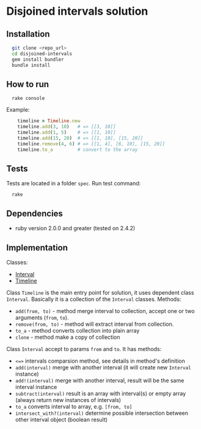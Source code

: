 # Disjoined intervals solution

## Installation

```bash
  git clone <repo_url>
  cd disjoined-intervals
  gem install bundler
  bundle install
```

## How to run

```
  rake console
```

Example:

```ruby
    timeline = Timeline.new
    timeline.add(3, 10)   # => [[3, 10]]
    timeline.add(1, 5)    # => [[1, 10]]
    timeline.add(15, 20)  # => [[1, 10], [15, 20]]
    timeline.remove(4, 6) # => [[1, 4], [6, 10], [15, 20]]
    timeline.to_a         # convert to the array
```

## Tests

Tests are located in a folder `spec`.
Run test command:

```
  rake
```

## Dependencies

- ruby version 2.0.0 and greater (tested on 2.4.2)

## Implementation

Classes:
 - [Interval](lib/interval.rb)
 - [Timeline](lib/timeline.rb)

Class `Timeline` is the main entry point for solution, it uses dependent class `Interval`.
Basically it is a collection of the `Interval` classes.
Methods:
 * `add(from, to)` - method merge interval to collection, accept one or two arguments (`from`, `to`).
 * `remove(from, to)` - method will extract interval from collection.
 * `to_a` - method converts collection into plain array
 * `clone` - method make a copy of collection

Class `Interval` accept to params `from` and `to`. It has methods:
 * `<=>` intervals comparsion method, see details in method's definition
 * `add(interval)` merge with another interval (it will create new `Interval` instance)
 * `add!(interval)` merge with another interval, result will be the same interval instance
 * `subtract(interval)` result is an array with interval(s) or empty array (always return new instances of intervals)
 * `to_a` converts interval to array, e.g. `[from, to]`
 * `intersect_with?(interval)` determine possible intersection between other interval object (boolean result)
